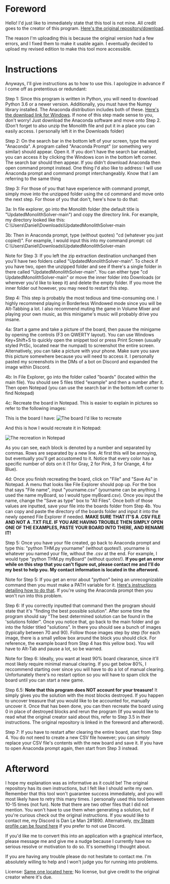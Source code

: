 # Foreword
Hello! I'd just like to immediately state that this tool is not mine. All credit goes to the creator of this program. [Here's the original repository/download](https://github.com/Azshene/THM_Solver).

The reason I'm uploading this is because the original version had a few errors, and I fixed them to make it usable again. I eventually decided to upload my revised edition to make this tool more accessible.

# Instructions
Anyways, I'll give instructions as to how to use this. I apologize in advance if I come off as pretentious or redundant:

Step 1: Since this program is written in Python, you will need to download Python 3.6 or a newer version. Additionally, you must have the Numpy library installed. 
The Anaconda distribution includes both of these. [Here's the download link for Windows](https://www.anaconda.com/products/individual#windows). If none of this step made sense to you, don't worry! Just download the Anaconda software and move onto Step 2.
(Don't forget to also unzip the Monolith file and put it in a place you can easily access. I personally left it in the Downloads folder)

Step 2: On the search bar in the bottom left of your screen, type the word "Anaconda". A program called "Anaconda Prompt" (or something very similar) should appear. Open it. If you don't have the search bar enabled, you can access it by clicking the Windows icon in the bottom left corner. The search bar should then appear. If you didn't download Anaconda then open command prompt instead. One thing I'd also like to address: I will use Anaconda prompt and command prompt interchangeably. Know that I am referring to the same thing

Step 3: For those of you that have experience with command prompt, simply move into the unzipped folder using the cd command and move onto the next step. For those of you that don't, here's how to do that:

3a: In file explorer, go into the Monolith folder (the default title is "UpdatedMonolithSolver-main") and copy the directory link. For example, my directory looked like this: C:\Users\Daniel\Downloads\UpdatedMonolithSolver-main

3b: Then in Anaconda prompt, type (without quotes) "cd (whatever you just copied)". For example, I would input this into my command prompt: cd C:\Users\Daniel\Downloads\UpdatedMonolithSolver-main

Note for Step 3: If you left the zip extraction destination unchanged then you'll have two folders called "UpdatedMonolithSolver-main". To check if you have two, open the unzipped folder and see if there's a single folder in there called "UpdatedMonolithSolver-main". You can either type "cd UpdatedMonolithSolver-main" or move the inner folder into Downloads (or wherever you'd like to keep it) and delete the empty folder. If you move the inner folder out however, you may need to restart this step.
	
Step 4: This step is probably the most tedious and time-consuming one. I highly recommend playing in Borderless Windowed mode since you will be Alt-Tabbing a lot. I also recommend muting the game in Volume Mixer and playing your own music, as this minigame's music will probably drive you insane.
  
4a: Start a game and take a picture of the board, then pause the minigame by opening the controls (F3 on QWERTY layout). You can use Windows Key+Shift+S to quickly open the snippet tool or press Print Screen (usually styled PrtSc, located near the numpad) to screenshot the entire screen. Alternatively, you can take a picture with your phone. Make sure you save this picture somewhere because you will need to access it. I personally pasted my screenshots in the DMs of a bot on Discord and expanded the image within Discord.
  
4b: In File Explorer, go into the folder called "boards" (located within the main file). You should see 5 files titled "example" and then a number after it. Then open Notepad (you can use the search bar in the bottom left corner to find Notepad)
  
4c: Recreate the board in Notepad. This is easier to explain in pictures so refer to the following images:
  
This is the board I have:
![The board I'd like to recreate](https://cdn.discordapp.com/attachments/786485904176971827/788300313815285770/unknown.png)
  
And this is how I would recreate it in Notepad:
	
![The recreation in Notepad](https://cdn.discordapp.com/attachments/786485904176971827/788300784487628800/unknown.png)
  
As you can see, each block is denoted by a number and separated by commas. Rows are separated by a new line. At first this will be annoying, but eventually you'll get accustomed to it. Notice that every color has a specific number of dots on it (1 for Gray, 2 for Pink, 3 for Orange, 4 for Blue).
	
4d: Once you finish recreating the board, click on "File" and "Save As" in Notepad. A menu that looks like File Explorer should pop up. For the box that says "File name", input "yourname.csv" (yourname can be anything. I used the name myBoard, so I would type myBoard.csv). Once you input the name, change the "Save as type" box to "All Files". Once both of those values are inputted, save your file into the boards folder from Step 4b. You can copy and paste the directory of the boards folder and input it into the newly opened File Explorer if needed. **MAKE SURE THAT IT'S A .CSV FILE AND NOT A .TXT FILE. IF YOU ARE HAVING TROUBLE THEN SIMPLY OPEN ONE OF THE EXAMPLES, PASTE YOUR BOARD INTO THERE, AND RENAME IT!**

Step 5: Once you have your file created, go back to Anaconda prompt and type this: "python THM.py yourname" (without quotes!). yourname is whatever you named your file, without the .csv at the end. For example, I would type "python THM.py myBoard" (without quotes!). **If you get an error while on this step that you can't figure out, please contact me and I'll do my best to help you. My contact information is located in the afterword.**

Note for Step 5: If you get an error about "python" being an unrecognizable command then you must make a PATH variable for it. [Here's instructions detailing how to do that](https://www.educative.io/edpresso/how-to-add-python-to-path-variable-in-windows). If you're using the Anaconda prompt then you won't run into this problem.

Step 6: If you correctly inputted that command then the program should state that it's "finding the best possible solution". After some time the program should say "The best determined solution can be found in the 'solutions folder". Once you notice that, go back to the main folder and go into the folder titled "solutions". In there you should see a bunch of images (typically between 70 and 90). Follow those images step by step (for each image, there is a small yellow box around the block you should click. For reference, the example board from Step 4 has this yellow box). You will have to Alt-Tab and pause a lot, so be warned. 

Note for Step 6: Ideally, you want at least 90% board clearance, since it'll most likely require minimal manual clearing. If you get below 80%, I reccommend starting over since you will have to do a lot of manual clearing. Unfortunately there's no restart option so you will have to spam click the board until you can start a new game.

Step 6.5: **Note that this program does NOT account for your treasure!** It simply gives you the solution with the most blocks destroyed. If you happen to uncover treasure that you would like to be accounted for, manually uncover it. Once that has been done, you can then recreate the board using 0 in place of destroyed blocks and rerun the program (If you would like to read what the original creator said about this, refer to Step 3.5 in their instructions. The original repository is linked in the foreword and afterword).

Step 7: If you have to restart after clearing the entire board, start from Step 4. You do not need to create a new CSV file however; you can simply replace your CSV file's contents with the new board and save it. If you have to open Anaconda prompt again, then start from Step 3 instead.
# Afterword

I hope my explanation was as informative as it could be! The original repository has its own instructions, but I felt like I should write my own. Remember that this tool won't guarantee success immediately, and you will most likely have to retry this many times. I personally used this tool between 10-15 times (not fun). Note that there are two other files that I did not mention. You won't have to use them when generating a solution, but if you're curious check out the original instructions. If you would like to contact me, my Discord is Dan Le Man 2#1890. Alternatively, [my Steam profile can be found here](https://steamcommunity.com/id/danleepicman/) if you prefer to not use Discord.

If you'd like me to convert this into an application with a graphical interface, please message me and give me a nudge because I currently have no serious resolve or motivation to do so. It's something I thought about.

If you are having any trouble please do not hesitate to contact me. I'm absolutely willing to help and I won't judge you for running into problems.

License: [Same one located here](https://github.com/Azshene/THM_Solver); No license, but give credit to the original creator where it's due.
